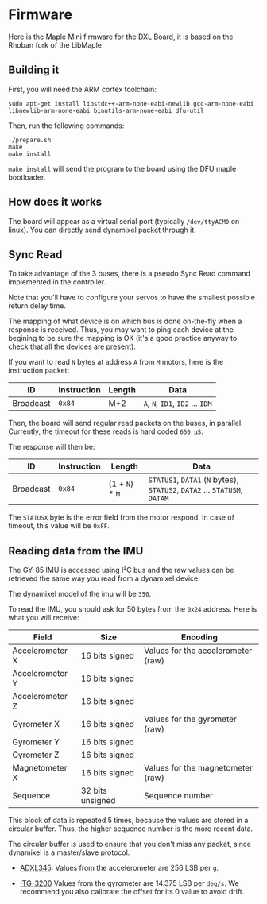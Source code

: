 # Firmware

Here is the Maple Mini firmware for the DXL Board, it is based on the
Rhoban fork of the LibMaple

## Building it

First, you will need the ARM cortex toolchain:

```
sudo apt-get install libstdc++-arm-none-eabi-newlib gcc-arm-none-eabi libnewlib-arm-none-eabi binutils-arm-none-eabi dfu-util
```

Then, run the following commands:

```
./prepare.sh
make
make install
```

`make install` will send the program to the board using the DFU maple bootloader.

## How does it works

The board will appear as a virtual serial port (typically `/dev/ttyACM0` on linux).
You can directly send dynamixel packet through it.

## Sync Read

To take advantage of the 3 buses, there is a pseudo Sync Read command implemented
in the controller.

Note that you'll have to configure your servos to have the smallest possible 
return delay time.

The mapping of what device is on which bus is done on-the-fly when a response
is received. Thus, you may want to ping each device at the begining to be sure
the mapping is OK (it's a good practice anyway to check that all the devices are
present).

If you want to read `N` bytes at address `A` from `M` motors, here is the instruction
packet:

ID             | Instruction | Length | Data
---------------|-------------|--------|---------------------------------
Broadcast      | `0x84`      | M+2    | `A`, `N`, `ID1`, `ID2` ... `IDM`

Then, the board will send regular read packets on the buses, in parallel. Currently,
the timeout for these reads is hard coded `650 µS`.

The response will then be:

ID             | Instruction | Length | Data
---------------|-------------|--------|---------------------------------
Broadcast      | `0x84`      | (1 + `N`) * `M`    | `STATUS1`, `DATA1` (`N` bytes), `STATUS2`, `DATA2` ... `STATUSM`, `DATAM`

The `STATUSX` byte is the error field from the motor respond. In case of timeout, this
value will be `0xFF`.

## Reading data from the IMU

The GY-85 IMU is accessed using I²C bus and the raw values can be retrieved the same
way you read from a dynamixel device.

The dynamixel model of the imu will be `350`.

To read the IMU, you should ask for 50 bytes from the `0x24` address. Here is what you
will receive:


Field           | Size             | Encoding   
----------------|------------------|--------------------------
Accelerometer X | 16 bits signed   | Values for the accelerometer (raw)
Accelerometer Y | 16 bits signed   | 
Accelerometer Z | 16 bits signed   | 
Gyrometer X     | 16 bits signed   | Values for the gyrometer (raw)
Gyrometer Y     | 16 bits signed   | 
Gyrometer Z     | 16 bits signed   | 
Magnetometer X  | 16 bits signed   | Values for the magnetometer (raw)
Sequence        | 32 bits unsigned | Sequence number

This block of data is repeated 5 times, because the values are stored in a circular
buffer. Thus, the higher sequence number is the more recent data.

The circular buffer is used to ensure that you don't miss any packet, since dynamixel
is a master/slave protocol.

* [ADXL345](http://www.analog.com/media/en/technical-documentation/data-sheets/ADXL345.pdf): Values from the accelerometer are 256 LSB per `g`.

* [ITG-3200](https://www.sparkfun.com/datasheets/Sensors/Gyro/PS-ITG-3200-00-01.4.pdf) Values from the gyrometer are 14.375 LSB per `deg/s`. We recommend you also calibrate the offset for its 0 value to avoid drift.

